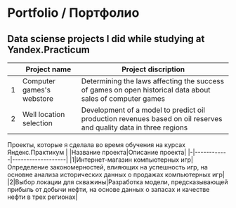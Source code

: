 # Portfolio / Портфолио
Data sciense projects I did while studying at Yandex.Practicum 
----------------------------------------------------------------------

| |Project name|Project discription|
|-|------------|-------------------|
|1|Computer games's webstore|Determining the laws affecting the success of games on open historical data about sales of computer games|
|2|Well location selection|Development of a model to predict oil production revenues based on oil reserves and quality data in three regions|


Проекты, которые я сделала во время обучения на курсах Яндекс.Практикум
| |Название проекта|Описание проекта|
|-|------------|-------------------|
|1|Интернет-магазин компьютерных игр|Определение закономерностей, влияющих на успешность игр, на основне анализа исторических данных о продажах компьютерных игр|
|2|Выбор локации для скважины|Разработка модели, предсказывающей прибыль от добычи нефти, на основе данных о запасах и качестве нефти в трех регионах|
